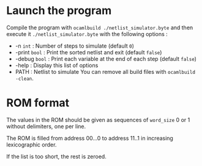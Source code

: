# Launch the program
Compile the program with `ocamlbuild ./netlist_simulator.byte`
and then execute it `./netlist_simulator.byte` with the following options :
*  -n `int` : Number of steps to simulate (default `0`)
*  -print `bool` : Print the sorted netlist and exit (default `false`)
*  -debug `bool` : Print each variable at the end of each step (default `false`)
*  -help : Display this list of options
* PATH : Netlist to simulate
You can remove all build files with `ocamlbuild -clean`.

# ROM format
The values in the ROM should be given as sequences of `word_size` 0 or 1 without delimiters, one per line.

The ROM is filled from address 00...0 to address 11..1 in increasing lexicographic order.

If the list is too short, the rest is zeroed.
